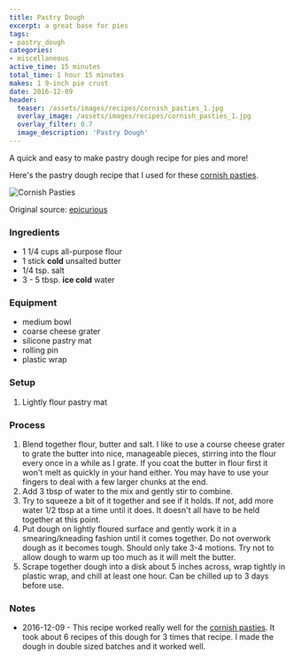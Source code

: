 ```yaml
---
title: Pastry Dough
excerpt: a great base for pies
tags:
- pastry_dough
categories:
- miscellaneous
active_time: 15 minutes
total_time: 1 hour 15 minutes
makes: 1 9-inch pie crust
date: 2016-12-09
header:
  teaser: /assets/images/recipes/cornish_pasties_1.jpg
  overlay_image: /assets/images/recipes/cornish_pasties_1.jpg
  overlay_filter: 0.7
  image_description: 'Pastry Dough'
---
```

A quick and easy to make pastry dough recipe for pies and more!

<!--more-->

Here's the pastry dough recipe that I used for these [cornish pasties](/recipes/cornish-pasties).

![Cornish Pasties](/assets/images/recipes/cornish_pasties_1.jpg)

Original source: [epicurious](http://www.epicurious.com/recipes/food/views/pastry-dough-356091)

### Ingredients
+ 1 1/4 cups all-purpose flour
+ 1 stick **cold** unsalted butter
+ 1/4 tsp. salt
+ 3 - 5 tbsp. **ice cold** water

### Equipment
+ medium bowl
+ coarse cheese grater
+ silicone pastry mat
+ rolling pin
+ plastic wrap

### Setup
1. Lightly flour pastry mat

### Process
1. Blend together flour, butter and salt. I like to use a course cheese grater to grate the butter into nice, manageable pieces, stirring into the flour every once in a while as I grate. If you coat the butter in flour first it won't melt as quickly in your hand either. You may have to use your fingers to deal with a few larger chunks at the end.
2. Add 3 tbsp of water to the mix and gently stir to combine.
3. Try to squeeze a bit of it together and see if it holds. If not, add more water 1/2 tbsp at a time until it does. It doesn't all have to be held together at this point.
4. Put dough on lightly floured surface and gently work it in a smearing/kneading fashion until it comes together. Do not overwork dough as it becomes tough. Should only take 3-4 motions. Try not to allow dough to warm up too much as it will melt the butter.
5. Scrape together dough into a disk about 5 inches across, wrap tightly in plastic wrap, and chill at least one hour. Can be chilled up to 3 days before use.

### Notes
* 2016-12-09 - This recipe worked really well for the [cornish pasties](/recipes/cornish-pasties). It took about 6 recipes of this dough for 3 times that recipe. I made the dough in double sized batches and it worked well.
